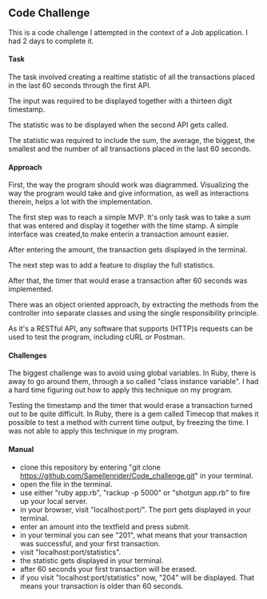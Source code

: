 ## Code Challenge

This is a code challenge I attempted in the context of a Job application. I had 2 days to complete it.


#### Task

The task involved creating a realtime statistic of all the transactions placed in the last 60 seconds through the first API. 

The input was required to be displayed together with a thirteen digit timestamp.

The statistic was to be displayed when the second API gets called.

The statistic was required to include the sum, the average, the biggest, the smallest and the number of all transactions placed in the last 60 seconds.


#### Approach

First, the way the program should work was diagrammed. Visualizing the way the program would take and give information, as well as interactions therein, helps a lot with the implementation.

The first step was to reach a simple MVP. It's only task was to take a sum that was entered and display it together with the time stamp.
A simple interface was created,to make enterin a transaction amount easier.

After entering the amount, the transaction gets displayed in the terminal.

The next step was to add a feature to display the full statistics.

After that, the timer that would erase a transaction after 60 seconds was implemented.

There was an object oriented approach, by extracting the methods from the controller into separate classes and using the single responsibility principle.

As it's a RESTful API, any software that supports (HTTP)s requests can be used to test the program, including cURL or Postman.


#### Challenges

The biggest challenge was to avoid using global variables. In Ruby, there is away to go around them, through a so called "class instance variable".
I had a hard time figuring out how to apply this technique on my program.

Testing the timestamp and the timer that would erase a transaction turned out to be quite difficult. 
In Ruby, there is a gem called Timecop that makes it possible to test a method with current time output, by freezing the time.
I was not able to apply this technique in my program.


#### Manual

- clone this repository by entering "git clone https://github.com/Samellenrider/Code_challenge.git" in your terminal.
- open the file in the terminal.
- use either "ruby app.rb", "rackup -p 5000" or "shotgun app.rb" to fire up your local server.
- in your browser, visit "localhost:port/". The port gets displayed in your terminal.
- enter an amount into the textfield and press submit.
- in your terminal you can see "201", what means that your transaction was successful, and your first transaction.
- visit "localhost:port/statistics".
- the statistic gets displayed in your terminal.
- after 60 seconds your first transaction will be erased.
- if you visit "localhost:port/statistics" now, "204" will be displayed. That means your transaction is older than 60 seconds.
